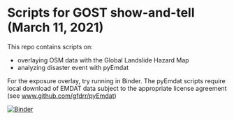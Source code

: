 # Scripts for GOST show-and-tell (March 11, 2021)
This repo contains scripts on:
* overlaying OSM data with the Global Landslide Hazard Map
* analyzing disaster event with pyEmdat

For the exposure overlay, try running in Binder. The pyEmdat scripts require local download of EMDAT data subject to the appropriate license agreement (see www.github.com/gfdrr/pyEmdat)

[![Binder](https://mybinder.org/badge_logo.svg)](https://mybinder.org/v2/gh/gfdrr/frictionless_demo/HEAD)
